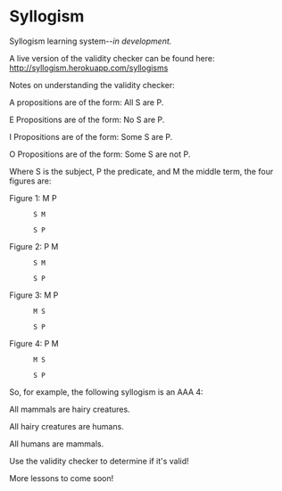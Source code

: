 # Syllogism

Syllogism learning system--<em>in development.</em>

A live version of the validity checker can be found here: <a> http://syllogism.herokuapp.com/syllogisms </a>

Notes on understanding the validity checker:

A propositions are of the form: All S are P.

E Propositions are of the form: No S are P.

I Propositions are of the form: Some S are P.

O Propositions are of the form: Some S are not P.


Where S is the subject, P the predicate, and M the middle term, the four figures are: 

Figure 1: M P

          S M
          
          S P

Figure 2: P M

          S M
          
          S P

Figure 3: M P

          M S
          
          S P
          
Figure 4: P M

          M S
          
          S P
          
So, for example, the following syllogism is an AAA 4:

All mammals are hairy creatures.

All hairy creatures are humans.

All humans are mammals. 

Use the validity checker to determine if it's valid!

More lessons to come soon!
